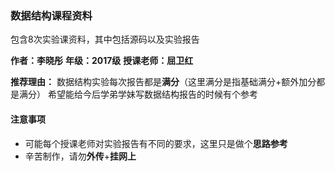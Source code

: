 ### 数据结构课程资料
包含8次实验课资料，其中包括源码以及实验报告

**作者：李晓彤**
**年级：2017级**
**授课老师：屈卫红**

**推荐理由：**
  数据结构实验每次报告都是**满分**（这里满分是指基础满分+额外加分都是满分）
  希望能给今后学弟学妹写数据结构报告的时候有个参考

#### 注意事项

* 可能每个授课老师对实验报告有不同的要求，这里只是做个**思路参考**
* 辛苦制作，请勿**外传**+**挂网上**